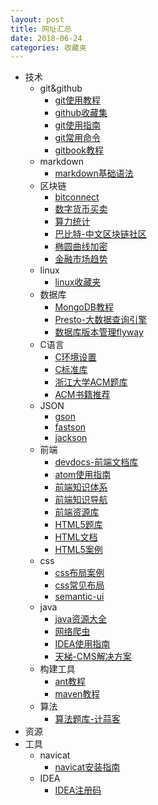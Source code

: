 ```yaml
---
layout: post
title: 网址汇总
date: 2018-06-24
categories: 收藏夹
---
```


* 技术
  * git&github
    * [git使用教程](https://www.liaoxuefeng.com/wiki/0013739516305929606dd18361248578c67b8067c8c017b000)
    * [github收藏集](https://github.com/AntBranch/awesome-github)
    * [git使用指南](https://progit.bootcss.com)
    * [git常用命令](http://www.ruanyifeng.com/blog/2015/12/git-cheat-sheet.html)
    * [gitbook教程](https://toolchain.gitbook.com/)
  * markdown
    * [markdown基础语法](https://www.appinn.com/markdown/)
  * 区块链
    * [bitconnect](https://bitconnect.co)
    * [数字货币买卖](https://localbitcoins.com/zh-cn/)
    * [算力统计](https://btc.com/)
    * [巴比特-中文区块链社区](http://www.8btc.com/)
    * [椭圆曲线加密](http://8btc.com/article-138-1.html)
    * [金融市场趋势](https://cn.tradingview.com/)
  * linux
    * [linux收藏夹](https://github.com/0xE8551CCB/awesome-linux-software-cn)
  * 数据库
    * [MongoDB教程](http://www.runoob.com/mongodb/mongodb-tutorial.html)
    * [Presto-大数据查询引擎](http://prestodb-china.com/)
    * [数据库版本管理flyway](http://qinghua.github.io/flyway/)
  * C语言
    * [C环境设置](http://www.runoob.com/cprogramming/c-environment-setup.html)
    * [C标准库](http://www.runoob.com/cprogramming/c-standard-library-math-h.html)
    * [浙江大学ACM题库](http://acm.zju.edu.cn/onlinejudge/)
    * [ACM书籍推荐](http://www.cnblogs.com/samjustin/articles/4563734.html)
  * JSON
    * [gson](https://github.com/google/gson)
    * [fastson](https://github.com/alibaba/fastjson)
    * [jackson](https://github.com/FasterXML/jackson)
  * 前端
    * [devdocs-前端文档库](http://devdocs.io)
    * [atom使用指南](https://wizardforcel.gitbooks.io/atom-flight-manual-zh-cn/content/2.11-Version-Control-in-Atom.html)
    * [前端知识体系](https://www.gitbook.com/book/sqrtthree/front-end-handbook-2017/details)
    * [前端知识导航](http://www.daqianduan.com/nav)
    * [前端资源库](https://www.awesomes.cn/)
    * [HTML5题库](https://codepen.io/EleftheriaBatsou/full/oBXqqx)
    * [HTML文档](https://webplatform.github.io/docs/html/)
    * [HTML5案例](https://html5up.net/)
  * css
    * [css布局案例](http://www.oschina.net/news/26927/css-layouts-40-tutorials-tips-demos-and-best-practices)
    * [css常见布局](http://blog.bingo929.com/43-div-css-psd-xhtml-css.html)
    * [semantic-ui](http://www.semantic-ui.cn/usage/theming.html)
  * java
    * [java资源大全](https://github.com/jobbole/awesome-java-cn#ancients)
    * [网络爬虫](http://hao.jobbole.com/category/java/java-web-crawling/)
    * [IDEA使用指南](https://www.gitbook.com/book/dancon/intellij-idea/details)
    * [天梯-CMS解决方案](https://github.com/xujeff/tianti)
  * 构建工具
    * [ant教程](https://www.w3cschool.cn/ant/m24b1hwf.html)
    * [maven教程](https://ayayui.gitbooks.io/tutorialspoint-maven/content/)
  * 算法
    * [算法题库-计蒜客](https://www.jisuanke.com/course)
* 资源
* 工具
  * navicat
    * [navicat安装指南](https://www.jianshu.com/p/42a33b0dda9c)
  * IDEA
    * [IDEA注册码](http://idea.lanyus.com/)